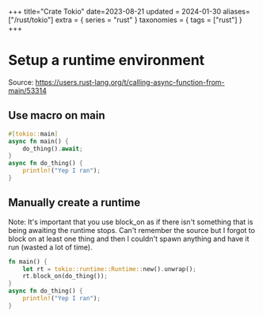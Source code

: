 +++
title="Crate Tokio"
date=2023-08-21
updated = 2024-01-30
aliases=["/rust/tokio"]
extra = { series = "rust" }
taxonomies = { tags = ["rust"] }
+++

# Setup a runtime environment

Source: <https://users.rust-lang.org/t/calling-async-function-from-main/53314>

## Use macro on main

```rust
#[tokio::main]
async fn main() {
    do_thing().await;
}
async fn do_thing() {
    println!("Yep I ran");
}
```

## Manually create a runtime

Note: It's important that you use block_on as if there isn't something that is being awaiting the runtime stops.
Can't remember the source but I forgot to block on at least one thing and then I couldn't spawn anything and have it run (wasted a lot of time).

```rust
fn main() {
    let rt = tokio::runtime::Runtime::new().unwrap();
    rt.block_on(do_thing());
}
async fn do_thing() {
    println!("Yep I ran");
}
```
